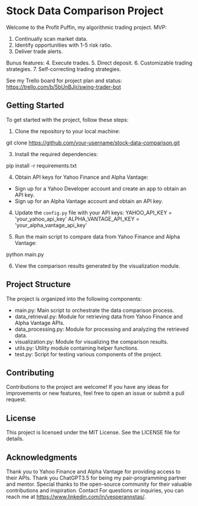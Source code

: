 # Stock Data Comparison Project

Welcome to the Profit Puffin, my algorithmic trading project.
MVP:

1. Continually scan market data.
2. Identify opportunities with 1-5 risk ratio.
3. Deliver trade alerts.

Bunus features: 
4. Execute trades. 
5. Direct deposit. 
6. Customizable trading strategies. 
7. Self-correcting trading strategies.

See my Trello board for project plan and status: https://trello.com/b/5bUnBJjr/swing-trader-bot

## Getting Started

To get started with the project, follow these steps:

1. Clone the repository to your local machine:

git clone https://github.com/your-username/stock-data-comparison.git

3. Install the required dependencies:

pip install -r requirements.txt

4. Obtain API keys for Yahoo Finance and Alpha Vantage:

- Sign up for a Yahoo Developer account and create an app to obtain an API key.
- Sign up for an Alpha Vantage account and obtain an API key.

4. Update the `config.py` file with your API keys:
   YAHOO_API_KEY = 'your_yahoo_api_key'
   ALPHA_VANTAGE_API_KEY = 'your_alpha_vantage_api_key'

5. Run the main script to compare data from Yahoo Finance and Alpha Vantage:

python main.py

6. View the comparison results generated by the visualization module.

## Project Structure

The project is organized into the following components:

- main.py: Main script to orchestrate the data comparison process.
- data_retrieval.py: Module for retrieving data from Yahoo Finance and Alpha Vantage APIs.
- data_processing.py: Module for processing and analyzing the retrieved data.
- visualization.py: Module for visualizing the comparison results.
- utils.py: Utility module containing helper functions.
- test.py: Script for testing various components of the project.

## Contributing

Contributions to the project are welcome! If you have any ideas for improvements or new features, feel free to open an issue or submit a pull request.

## License

This project is licensed under the MIT License. See the LICENSE file for details.

## Acknowledgments

Thank you to Yahoo Finance and Alpha Vantage for providing access to their APIs.
Thank you ChatGPT3.5 for being my pair-programming partner and mentor.
Special thanks to the open-source community for their valuable contributions and inspiration.
Contact
For questions or inquiries, you can reach me at https://www.linkedin.com/in/vesperannstas/.
